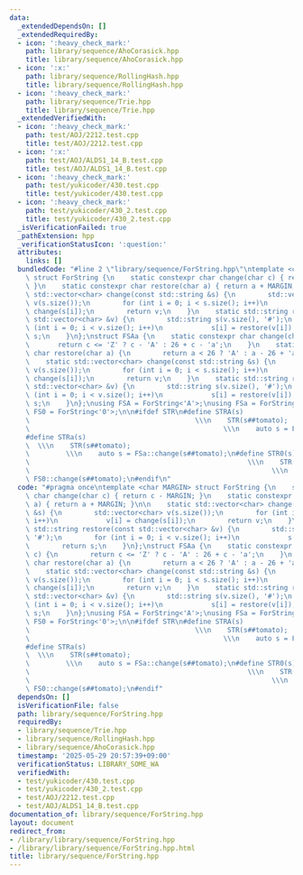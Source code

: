 ```yaml
---
data:
  _extendedDependsOn: []
  _extendedRequiredBy:
  - icon: ':heavy_check_mark:'
    path: library/sequence/AhoCorasick.hpp
    title: library/sequence/AhoCorasick.hpp
  - icon: ':x:'
    path: library/sequence/RollingHash.hpp
    title: library/sequence/RollingHash.hpp
  - icon: ':heavy_check_mark:'
    path: library/sequence/Trie.hpp
    title: library/sequence/Trie.hpp
  _extendedVerifiedWith:
  - icon: ':heavy_check_mark:'
    path: test/AOJ/2212.test.cpp
    title: test/AOJ/2212.test.cpp
  - icon: ':x:'
    path: test/AOJ/ALDS1_14_B.test.cpp
    title: test/AOJ/ALDS1_14_B.test.cpp
  - icon: ':heavy_check_mark:'
    path: test/yukicoder/430.test.cpp
    title: test/yukicoder/430.test.cpp
  - icon: ':heavy_check_mark:'
    path: test/yukicoder/430_2.test.cpp
    title: test/yukicoder/430_2.test.cpp
  _isVerificationFailed: true
  _pathExtension: hpp
  _verificationStatusIcon: ':question:'
  attributes:
    links: []
  bundledCode: "#line 2 \"library/sequence/ForString.hpp\"\ntemplate <char MARGIN>\
    \ struct ForString {\n    static constexpr char change(char c) { return c - MARGIN;\
    \ }\n    static constexpr char restore(char a) { return a + MARGIN; }\n\n    static\
    \ std::vector<char> change(const std::string &s) {\n        std::vector<char>\
    \ v(s.size());\n        for (int i = 0; i < s.size(); i++)\n            v[i] =\
    \ change(s[i]);\n        return v;\n    }\n    static std::string restore(const\
    \ std::vector<char> &v) {\n        std::string s(v.size(), '#');\n        for\
    \ (int i = 0; i < v.size(); i++)\n            s[i] = restore(v[i]);\n        return\
    \ s;\n    }\n};\nstruct FSAa {\n    static constexpr char change(char c) {\n \
    \       return c <= 'Z' ? c - 'A' : 26 + c - 'a';\n    }\n    static constexpr\
    \ char restore(char a) {\n        return a < 26 ? 'A' : a - 26 + 'a';\n    }\n\
    \    static std::vector<char> change(const std::string &s) {\n        std::vector<char>\
    \ v(s.size());\n        for (int i = 0; i < s.size(); i++)\n            v[i] =\
    \ change(s[i]);\n        return v;\n    }\n    static std::string restore(const\
    \ std::vector<char> &v) {\n        std::string s(v.size(), '#');\n        for\
    \ (int i = 0; i < v.size(); i++)\n            s[i] = restore(v[i]);\n        return\
    \ s;\n    }\n};\nusing FSA = ForString<'A'>;\nusing FSa = ForString<'a'>;\nusing\
    \ FS0 = ForString<'0'>;\n\n#ifdef STR\n#define STRA(s)                       \
    \                                         \\\n    STR(s##tomato);            \
    \                                                \\\n    auto s = FSA::change(s##tomato);\n\
    #define STRa(s)                                                              \
    \  \\\n    STR(s##tomato);                                                   \
    \         \\\n    auto s = FSa::change(s##tomato);\n#define STR0(s)          \
    \                                                      \\\n    STR(s##tomato);\
    \                                                            \\\n    auto s =\
    \ FS0::change(s##tomato);\n#endif\n"
  code: "#pragma once\ntemplate <char MARGIN> struct ForString {\n    static constexpr\
    \ char change(char c) { return c - MARGIN; }\n    static constexpr char restore(char\
    \ a) { return a + MARGIN; }\n\n    static std::vector<char> change(const std::string\
    \ &s) {\n        std::vector<char> v(s.size());\n        for (int i = 0; i < s.size();\
    \ i++)\n            v[i] = change(s[i]);\n        return v;\n    }\n    static\
    \ std::string restore(const std::vector<char> &v) {\n        std::string s(v.size(),\
    \ '#');\n        for (int i = 0; i < v.size(); i++)\n            s[i] = restore(v[i]);\n\
    \        return s;\n    }\n};\nstruct FSAa {\n    static constexpr char change(char\
    \ c) {\n        return c <= 'Z' ? c - 'A' : 26 + c - 'a';\n    }\n    static constexpr\
    \ char restore(char a) {\n        return a < 26 ? 'A' : a - 26 + 'a';\n    }\n\
    \    static std::vector<char> change(const std::string &s) {\n        std::vector<char>\
    \ v(s.size());\n        for (int i = 0; i < s.size(); i++)\n            v[i] =\
    \ change(s[i]);\n        return v;\n    }\n    static std::string restore(const\
    \ std::vector<char> &v) {\n        std::string s(v.size(), '#');\n        for\
    \ (int i = 0; i < v.size(); i++)\n            s[i] = restore(v[i]);\n        return\
    \ s;\n    }\n};\nusing FSA = ForString<'A'>;\nusing FSa = ForString<'a'>;\nusing\
    \ FS0 = ForString<'0'>;\n\n#ifdef STR\n#define STRA(s)                       \
    \                                         \\\n    STR(s##tomato);            \
    \                                                \\\n    auto s = FSA::change(s##tomato);\n\
    #define STRa(s)                                                              \
    \  \\\n    STR(s##tomato);                                                   \
    \         \\\n    auto s = FSa::change(s##tomato);\n#define STR0(s)          \
    \                                                      \\\n    STR(s##tomato);\
    \                                                            \\\n    auto s =\
    \ FS0::change(s##tomato);\n#endif"
  dependsOn: []
  isVerificationFile: false
  path: library/sequence/ForString.hpp
  requiredBy:
  - library/sequence/Trie.hpp
  - library/sequence/RollingHash.hpp
  - library/sequence/AhoCorasick.hpp
  timestamp: '2025-05-29 20:57:39+09:00'
  verificationStatus: LIBRARY_SOME_WA
  verifiedWith:
  - test/yukicoder/430.test.cpp
  - test/yukicoder/430_2.test.cpp
  - test/AOJ/2212.test.cpp
  - test/AOJ/ALDS1_14_B.test.cpp
documentation_of: library/sequence/ForString.hpp
layout: document
redirect_from:
- /library/library/sequence/ForString.hpp
- /library/library/sequence/ForString.hpp.html
title: library/sequence/ForString.hpp
---
```

